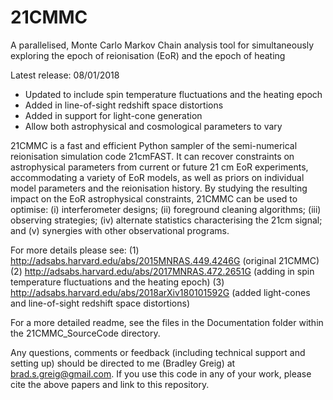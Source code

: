 # 21CMMC
A parallelised, Monte Carlo Markov Chain analysis tool for simultaneously exploring 
the epoch of reionisation (EoR) and the epoch of heating

Latest release: 08/01/2018
- Updated to include spin temperature fluctuations and the heating epoch
- Added in line-of-sight redshift space distortions
- Added in support for light-cone generation
- Allow both astrophysical and cosmological parameters to vary

21CMMC is a fast and efficient Python sampler of the semi-numerical reionisation simulation code 21cmFAST. It 
can recover constraints on astrophysical parameters from current or future 21 cm EoR experiments, accommodating 
a variety of EoR models, as well as priors on individual model parameters and the reionisation history. 
By studying the resulting impact on the EoR astrophysical constraints, 21CMMC can be used to optimise: (i) 
interferometer designs; (ii) foreground cleaning algorithms; (iii) observing strategies; (iv) alternate statistics 
characterising the 21cm signal; and (v) synergies with other observational programs. 

For more details please see:
(1) http://adsabs.harvard.edu/abs/2015MNRAS.449.4246G (original 21CMMC)
(2) http://adsabs.harvard.edu/abs/2017MNRAS.472.2651G (adding in spin temperature fluctuations and the heating epoch)
(3) http://adsabs.harvard.edu/abs/2018arXiv180101592G (added light-cones and line-of-sight redshift space distortions)

For a more detailed readme, see the files in the Documentation folder within the 21CMMC_SourceCode directory.

Any questions, comments or feedback (including technical support and setting up) should be directed 
to me (Bradley Greig) at brad.s.greig@gmail.com. If you use this code in any of your work, please cite the above papers 
and link to this repository. 
